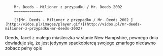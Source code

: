 
        Mr. Deeds - Milioner z przypadku / Mr. Deeds 2002 
        =============
        
        [![Mr. Deeds - Milioner z przypadku / Mr. Deeds 2002 ](http://vidos.pl/images/player.gif)](http://vidos.pl/mr-deeds-milioner-z-przypadku-mr-deeds-2002)
        
        
 Deeds, facet z małego miasteczka w stanie New Hampshire, pewnego dnia dowiaduje się, że jest jedynym spadkobiercą swojego zmarłego niedawno zobacz pełny opis
    